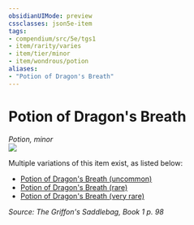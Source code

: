 ```yaml
---
obsidianUIMode: preview
cssclasses: json5e-item
tags:
- compendium/src/5e/tgs1
- item/rarity/varies
- item/tier/minor
- item/wondrous/potion
aliases: 
- "Potion of Dragon's Breath"
---
```

# Potion of Dragon's Breath
*Potion, minor*  
![](https://raw.githubusercontent.com/TheGiddyLimit/homebrew/master/_img/TGS1/Potion-of-Dragons-Breath.webp#right)  


Multiple variations of this item exist, as listed below:

- [Potion of Dragon's Breath (uncommon)](compendium/items/potion-of-dragons-breath-uncommon-tgs1.md)  
- [Potion of Dragon's Breath (rare)](compendium/items/potion-of-dragons-breath-rare-tgs1.md)  
- [Potion of Dragon's Breath (very rare)](compendium/items/potion-of-dragons-breath-very-rare-tgs1.md)  

*Source: The Griffon's Saddlebag, Book 1 p. 98*